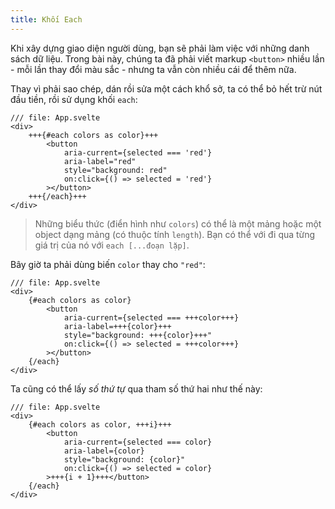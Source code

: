 ```yaml
---
title: Khối Each
---
```


Khi xây dựng giao diện người dùng, bạn sẽ phải làm việc với những danh sách dữ liệu. Trong bài này, chúng ta đã phải viết markup `<button>` nhiều lần - mỗi lần thay đổi màu sắc - nhưng ta vẫn còn nhiều cái để thêm nữa.

Thay vì phải sao chép, dán rồi sửa một cách khổ sở, ta có thể bỏ hết trừ nút đầu tiền, rồi sử dụng khối `each`:

```svelte
/// file: App.svelte
<div>
	+++{#each colors as color}+++
		<button
			aria-current={selected === 'red'}
			aria-label="red"
			style="background: red"
			on:click={() => selected = 'red'}
		></button>
	+++{/each}+++
</div>
```

<!-- FIXME: làm rõ phần này -->
> Những biểu thức (điển hình như `colors`) có thể là một mảng hoặc một object dạng mảng (có thuộc tính `length`). Bạn có thể với đi qua từng giá trị của nó với `each [...đoạn lặp]`.

Bây giờ ta phải dùng biến `color` thay cho `"red"`:

```svelte
/// file: App.svelte
<div>
	{#each colors as color}
		<button
			aria-current={selected === +++color+++}
			aria-label=+++{color}+++
			style="background: +++{color}+++"
			on:click={() => selected = +++color+++}
		></button>
	{/each}
</div>
```

Ta cũng có thể lấy _số thứ tự_ qua tham số thứ hai như thế này:

```svelte
/// file: App.svelte
<div>
	{#each colors as color, +++i}+++
		<button
			aria-current={selected === color}
			aria-label={color}
			style="background: {color}"
			on:click={() => selected = color}
		>+++{i + 1}+++</button>
	{/each}
</div>
```
